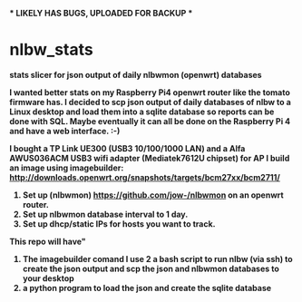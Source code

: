 <B> \* LIKELY HAS BUGS, UPLOADED FOR BACKUP *

# nlbw_stats
stats slicer for json output of daily nlbwmon (openwrt) databases

I wanted better stats on my Raspberry Pi4 openwrt router like the tomato firmware has.
I decided to scp json output of daily databases of nlbw to a Linux desktop and load them into a sqlite database so reports can be done with SQL.
Maybe eventually it can all be done on the Raspberry Pi 4 and have a web interface. :-)

I bought a TP Link UE300 (USB3 10/100/1000 LAN) and a Alfa AWUS036ACM USB3 wifi adapter (Mediatek7612U  chipset) for AP
I build an image using imagebuilder:
http://downloads.openwrt.org/snapshots/targets/bcm27xx/bcm2711/


1. Set up (nlbwmon) https://github.com/jow-/nlbwmon on an openwrt router.
2. Set up nlbwmon database interval to 1 day.
3. Set up dhcp/static IPs for hosts you want to track.

This repo will have"
1. The imagebuilder comand I use
2 a bash script to run nlbw (via ssh) to create the json output and scp the json and nlbwmon databases to your desktop
2. a python program to load the json and create the sqlite database
